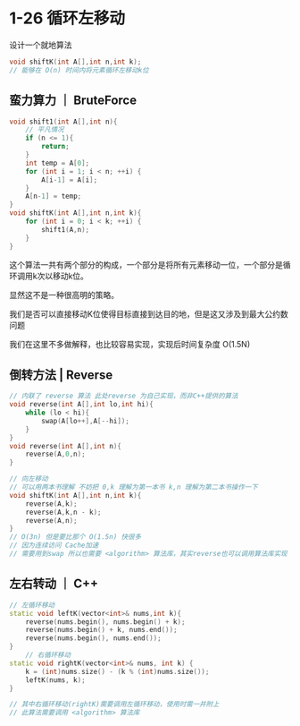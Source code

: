 # 1-26 循环左移动

设计一个就地算法

```cpp
void shiftK(int A[],int n,int k);
// 能够在 O(n) 时间内将元素循环左移动k位
```

## 蛮力算力 ｜ BruteForce

```cpp
void shift1(int A[],int n){
    // 平凡情况
    if (n <= 1){
        return;
    }
    int temp = A[0];
    for (int i = 1; i < n; ++i) {
        A[i-1] = A[i];
    }
    A[n-1] = temp;
}
void shiftK(int A[],int n,int k){
    for (int i = 0; i < k; ++i) {
        shift1(A,n);
    }
}
```

这个算法一共有两个部分的构成，一个部分是将所有元素移动一位，一个部分是循环调用k次以移动k位。

显然这不是一种很高明的策略。

我们是否可以直接移动K位使得目标直接到达目的地，但是这又涉及到最大公约数问题

我们在这里不多做解释，也比较容易实现，实现后时间复杂度 O(1.5N)

## 倒转方法 | Reverse

```cpp
// 内联了 reverse 算法 此处reverse 为自己实现，而非C++提供的算法
void reverse(int A[],int lo,int hi){
    while (lo < hi){
        swap(A[lo++],A[--hi]);
    }
}
void reverse(int A[],int n){
    reverse(A,0,n);
}

// 向左移动
// 可以用两本书理解 不妨把 0,k 理解为第一本书 k,n 理解为第二本书操作一下
void shiftK(int A[],int n,int k){
    reverse(A,k);
    reverse(A,k,n - k);
    reverse(A,n);
} 
// O(3n) 但是要比那个 O(1.5n) 快很多
// 因为连续访问 Cache加速
// 需要用到swap 所以也需要 <algorithm> 算法库，其实reverse也可以调用算法库实现
```

## 左右转动 ｜ C++

```c++
// 左循环移动
static void leftK(vector<int>& nums,int k){
    reverse(nums.begin(), nums.begin() + k);
    reverse(nums.begin() + k, nums.end());
    reverse(nums.begin(), nums.end());
}
    // 右循环移动
static void rightK(vector<int>& nums, int k) {
    k = (int)nums.size() - (k % (int)nums.size());
    leftK(nums, k);
}

// 其中右循环移动(rightK)需要调用左循环移动，使用时需一并附上
// 此算法需要调用 <algorithm> 算法库
```



